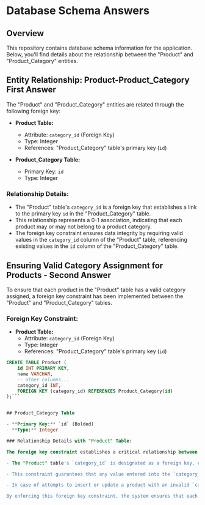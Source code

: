 # Database Schema Answers

## Overview

This repository contains database schema information for the application. Below, you'll find details about the relationship between the "Product" and "Product_Category" entities.

## Entity Relationship: Product-Product_Category First Answer

The "Product" and "Product_Category" entities are related through the following foreign key:

- **Product Table:**
  - Attribute: `category_id` (Foreign Key)
  - Type: Integer
  - References: "Product_Category" table's primary key (`id`)

- **Product_Category Table:**
  - Primary Key: `id` 
  - Type: Integer

### Relationship Details:

- The "Product" table's `category_id` is a foreign key that establishes a link to the primary key `id` in the "Product_Category" table.
- This relationship represents a 0-1 association, indicating that each product may or may not belong to a product category.
- The foreign key constraint ensures data integrity by requiring valid values in the `category_id` column of the "Product" table, referencing existing values in the `id` column of the "Product_Category" table.

## Ensuring Valid Category Assignment for Products - Second Answer

To ensure that each product in the "Product" table has a valid category assigned, a foreign key constraint has been implemented between the "Product" and "Product_Category" tables.

### Foreign Key Constraint:

- **Product Table:**
  - Attribute: `category_id` (Foreign Key)
  - Type: Integer
  - References: "Product_Category" table's primary key (`id`)
  
```sql
CREATE TABLE Product (
    id INT PRIMARY KEY,
    name VARCHAR,
    -- other columns...
    category_id INT,
    FOREIGN KEY (category_id) REFERENCES Product_Category(id)
);```


## Product_Category Table

- **Primary Key:** `id` (Bolded)
- **Type:** Integer

### Relationship Details with "Product" Table:

The foreign key constraint establishes a critical relationship between the "Product" and "Product_Category" tables, ensuring data integrity and valid category assignments.

- The "Product" table's `category_id` is designated as a foreign key, creating a direct association with the primary key `id` in the "Product_Category" table.

- This constraint guarantees that any value entered into the `category_id` column in the "Product" table must correspond to a valid entry in the `id` column of the "Product_Category" table.

- In case of attempts to insert or update a product with an invalid `category_id`, the database will raise a foreign key violation error. This mechanism is crucial for preventing inconsistent data and maintaining the integrity of the relationships between products and their respective categories.

By enforcing this foreign key constraint, the system ensures that each product is linked to a valid category, contributing to a robust and reliable database structure.

